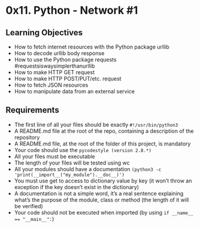 # 0x11. Python - Network #1

## Learning Objectives
+ How to fetch internet resources with the Python package urllib
+ How to decode urllib body response
+ How to use the Python package requests #requestsiswaysimplerthanurllib
+ How to make HTTP GET request
+ How to make HTTP POST/PUT/etc. request
+ How to fetch JSON resources
+ How to manipulate data from an external service

## Requirements
+ The first line of all your files should be exactly `#!/usr/bin/python3`
+ A README.md file at the root of the repo, containing a description of the repository
+ A README.md file, at the root of the folder of this project, is mandatory
+ Your code should use the `pycodestyle (version 2.8.*)`
+ All your files must be executable
+ The length of your files will be tested using wc
+ All your modules should have a documentation `(python3 -c 'print(__import__("my_module").__doc__)')`
+ You must use get to access to dictionary value by key (it won’t throw an exception if the key doesn’t exist in the dictionary)
+ A documentation is not a simple word, it’s a real sentence explaining what’s the purpose of the module, class or method (the length of it will be verified)
+ Your code should not be executed when imported (by using `if __name__ == "__main__":`)
